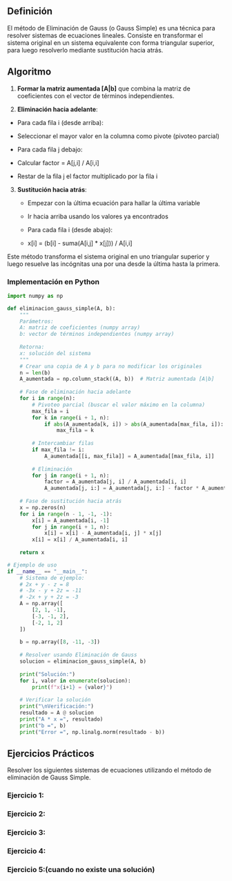 ## Definición
El método de Eliminación de Gauss (o Gauss Simple) es una técnica para resolver sistemas
de ecuaciones lineales. Consiste en transformar el sistema original en un sistema equivalente
con forma triangular superior, para luego resolverlo mediante sustitución hacia atrás.

## Algoritmo 
1. **Formar la matriz aumentada [A|b]** que combina la matriz de coeficientes con el vector de términos independientes.

2. **Eliminación hacia adelante**:
   
- Para cada fila i (desde arriba):

- Seleccionar el mayor valor en la columna como pivote (pivoteo parcial)

- Para cada fila j debajo:
  
- Calcular factor = A[j,i] / A[i,i]
  
- Restar de la fila j el factor multiplicado por la fila i

3. **Sustitución hacia atrás**:
   
   - Empezar con la última ecuación para hallar la última variable
     
   - Ir hacia arriba usando los valores ya encontrados
     
   - Para cada fila i (desde abajo):
     
   - x[i] = (b[i] - suma(A[i,j] * x[j])) / A[i,i]

Este método transforma el sistema original en uno triangular superior y luego resuelve las incógnitas
una por una desde la última hasta la primera.

### Implementación en Python
```python
import numpy as np

def eliminacion_gauss_simple(A, b):
    """
    Parámetros:
    A: matriz de coeficientes (numpy array)
    b: vector de términos independientes (numpy array)
    
    Retorna:
    x: solución del sistema
    """
    # Crear una copia de A y b para no modificar los originales
    n = len(b)
    A_aumentada = np.column_stack((A, b))  # Matriz aumentada [A|b]
    
    # Fase de eliminación hacia adelante
    for i in range(n):
        # Pivoteo parcial (buscar el valor máximo en la columna)
        max_fila = i
        for k in range(i + 1, n):
            if abs(A_aumentada[k, i]) > abs(A_aumentada[max_fila, i]):
                max_fila = k
        
        # Intercambiar filas
        if max_fila != i:
            A_aumentada[[i, max_fila]] = A_aumentada[[max_fila, i]]
        
        # Eliminación
        for j in range(i + 1, n):
            factor = A_aumentada[j, i] / A_aumentada[i, i]
            A_aumentada[j, i:] = A_aumentada[j, i:] - factor * A_aumentada[i, i:]
    
    # Fase de sustitución hacia atrás
    x = np.zeros(n)
    for i in range(n - 1, -1, -1):
        x[i] = A_aumentada[i, -1]
        for j in range(i + 1, n):
            x[i] = x[i] - A_aumentada[i, j] * x[j]
        x[i] = x[i] / A_aumentada[i, i]
    
    return x

# Ejemplo de uso
if __name__ == "__main__":
    # Sistema de ejemplo: 
    # 2x + y - z = 8
    # -3x - y + 2z = -11
    # -2x + y + 2z = -3
    A = np.array([
        [2, 1, -1],
        [-3, -1, 2],
        [-2, 1, 2]
    ])
    
    b = np.array([8, -11, -3])
    
    # Resolver usando Eliminación de Gauss
    solucion = eliminacion_gauss_simple(A, b)
    
    print("Solución:")
    for i, valor in enumerate(solucion):
        print(f"x{i+1} = {valor}")
    
    # Verificar la solución
    print("\nVerificación:")
    resultado = A @ solucion
    print("A * x =", resultado)
    print("b =", b)
    print("Error =", np.linalg.norm(resultado - b))
```
## Ejercicios Prácticos
Resolver los siguientes sistemas de ecuaciones utilizando el método de eliminación de Gauss Simple.
### Ejercicio 1:
### Ejercicio 2:
### Ejercicio 3:
### Ejercicio 4:
### Ejercicio 5:(cuando no existe una solución)
